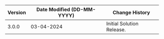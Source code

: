 | **Version** | **Date Modified (DD-MM-YYYY)** | **Change History**                                 |
|-------------|--------------------------------|----------------------------------------------------|
| 3.0.0       | 03-04-2024                     | Initial Solution Release.        	              	|  

                                                                                                                 
